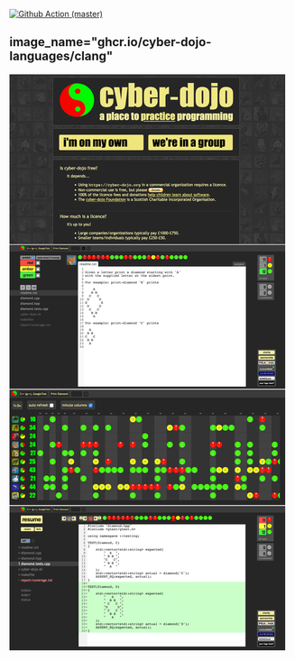 [![Github Action (master)](https://github.com/cyber-dojo-languages/clang/actions/workflows/main.yml/badge.svg)](https://github.com/cyber-dojo-languages/clang/actions)

## image_name="ghcr.io/cyber-dojo-languages/clang"

![cyber-dojo.org home page](https://github.com/cyber-dojo/cyber-dojo/blob/master/shared/home_page_snapshot.png)